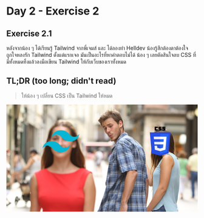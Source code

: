 # Day 2 - Exercise 2

## Exercise 2.1

หลังจากน้อง ๆ ได้เรียนรู้ Tailwind จากพี่เจมส์ และ ได้ลองทำ Helldev น้องรู้สึกต้องตาต้องใจถูกใจหลงรัก Tailwind ตั้งแต่แรกเจอ มันเป็นอะไรที่หาคำตอบไม่ได้ น้อง ๆ เลยตัดสินใจลบ CSS ที่มีทั้งหมดทิ้งแล้วลงมือเขียน Tailwind ให้กับเว็บของเราทั้งหมด

## TL;DR (too long; didn't read)

> ให้น้อง ๆ เปลี่ยน CSS เป็น Tailwind ให้หมด

![แกมันคนหลายใจ ไอคนบ้า!](doc/1.1.png)
